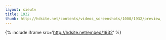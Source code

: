 ```yaml
---
layout: sieutv
title: 1932
thumb: http://hdsite.net/contents/videos_screenshots/1000/1932/preview_360p.mp4.jpg
---
```

{% include iframe src='http://hdsite.net/embed/1932' %}
 
